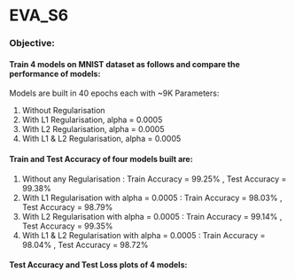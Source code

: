 # EVA_S6

### Objective:
#### Train 4 models on MNIST dataset as follows and compare the performance of models:

Models are built in 40 epochs each with ~9K Parameters:
1. Without Regularisation
2. With L1 Regularisation, alpha = 0.0005
3. With L2 Regularisation, alpha = 0.0005
4. With L1 & L2 Regularisation, alpha = 0.0005

#### Train and Test Accuracy of four models built are:

1. Without any Regularisation :                      Train Accuracy = 99.25% , Test Accuracy = 99.38%
2. With L1 Regularisation with alpha = 0.0005 :      Train Accuracy = 98.03% , Test Accuracy = 98.79%
3. With L2 Regularisation with alpha = 0.0005 :      Train Accuracy = 99.14% , Test Accuracy = 99.35%
4. With L1 & L2 Regularisation with alpha = 0.0005 : Train Accuracy = 98.04% , Test Accuracy = 98.72%


#### Test Accuracy and Test Loss plots of 4 models:

